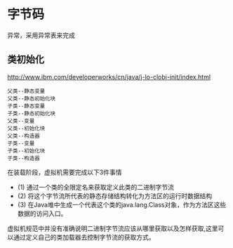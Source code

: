 # 字节码

异常，采用异常表来完成

## 类初始化

http://www.ibm.com/developerworks/cn/java/j-lo-clobj-init/index.html

```
父类--静态变量
父类--静态初始化块
子类--静态变量
子类--静态初始化块
父类--变量
父类--初始化块
父类--构造器
子类--变量
子类--初始化块
子类--构造器

```

在装载阶段，虚拟机需要完成以下3件事情

 + (1) 通过一个类的全限定名来获取定义此类的二进制字节流
 + (2) 将这个字节流所代表的静态存储结构转化为方法区的运行时数据结构
 + (3) 在Java堆中生成一个代表这个类的java.lang.Class对象，作为方法区这些数据的访问入口。

虚拟机规范中并没有准确说明二进制字节流应该从哪里获取以及怎样获取,这里可以通过定义自己的类加载器去控制字节流的获取方式。